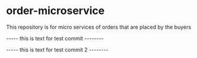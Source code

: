 # order-microservice
This repository is for micro services of orders that are placed by the buyers

----- this is text for test commit --------

----- this is text for test commit 2 --------

